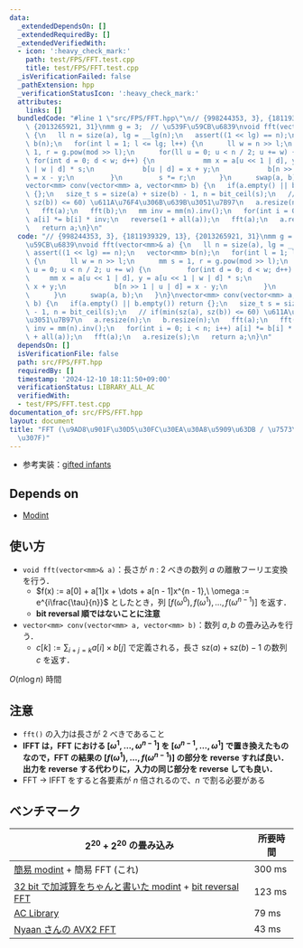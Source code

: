```yaml
---
data:
  _extendedDependsOn: []
  _extendedRequiredBy: []
  _extendedVerifiedWith:
  - icon: ':heavy_check_mark:'
    path: test/FPS/FFT.test.cpp
    title: test/FPS/FFT.test.cpp
  _isVerificationFailed: false
  _pathExtension: hpp
  _verificationStatusIcon: ':heavy_check_mark:'
  attributes:
    links: []
  bundledCode: "#line 1 \"src/FPS/FFT.hpp\"\n// {998244353, 3}, {1811939329, 13},\
    \ {2013265921, 31}\nmm g = 3;  // \u539F\u59CB\u6839\nvoid fft(vector<mm>& a)\
    \ {\n   ll n = size(a), lg = __lg(n);\n   assert((1 << lg) == n);\n   vector<mm>\
    \ b(n);\n   for(int l = 1; l <= lg; l++) {\n      ll w = n >> l;\n      mm s =\
    \ 1, r = g.pow(mod >> l);\n      for(ll u = 0; u < n / 2; u += w) {\n        \
    \ for(int d = 0; d < w; d++) {\n            mm x = a[u << 1 | d], y = a[u << 1\
    \ | w | d] * s;\n            b[u | d] = x + y;\n            b[n >> 1 | u | d]\
    \ = x - y;\n         }\n         s *= r;\n      }\n      swap(a, b);\n   }\n}\n\
    vector<mm> conv(vector<mm> a, vector<mm> b) {\n   if(a.empty() || b.empty()) return\
    \ {};\n   size_t s = size(a) + size(b) - 1, n = bit_ceil(s);\n   // if(min(sz(a),\
    \ sz(b)) <= 60) \u611A\u76F4\u306B\u639B\u3051\u7B97\n   a.resize(n);\n   b.resize(n);\n\
    \   fft(a);\n   fft(b);\n   mm inv = mm(n).inv();\n   for(int i = 0; i < n; i++)\
    \ a[i] *= b[i] * inv;\n   reverse(1 + all(a));\n   fft(a);\n   a.resize(s);\n\
    \   return a;\n}\n"
  code: "// {998244353, 3}, {1811939329, 13}, {2013265921, 31}\nmm g = 3;  // \u539F\
    \u59CB\u6839\nvoid fft(vector<mm>& a) {\n   ll n = size(a), lg = __lg(n);\n  \
    \ assert((1 << lg) == n);\n   vector<mm> b(n);\n   for(int l = 1; l <= lg; l++)\
    \ {\n      ll w = n >> l;\n      mm s = 1, r = g.pow(mod >> l);\n      for(ll\
    \ u = 0; u < n / 2; u += w) {\n         for(int d = 0; d < w; d++) {\n       \
    \     mm x = a[u << 1 | d], y = a[u << 1 | w | d] * s;\n            b[u | d] =\
    \ x + y;\n            b[n >> 1 | u | d] = x - y;\n         }\n         s *= r;\n\
    \      }\n      swap(a, b);\n   }\n}\nvector<mm> conv(vector<mm> a, vector<mm>\
    \ b) {\n   if(a.empty() || b.empty()) return {};\n   size_t s = size(a) + size(b)\
    \ - 1, n = bit_ceil(s);\n   // if(min(sz(a), sz(b)) <= 60) \u611A\u76F4\u306B\u639B\
    \u3051\u7B97\n   a.resize(n);\n   b.resize(n);\n   fft(a);\n   fft(b);\n   mm\
    \ inv = mm(n).inv();\n   for(int i = 0; i < n; i++) a[i] *= b[i] * inv;\n   reverse(1\
    \ + all(a));\n   fft(a);\n   a.resize(s);\n   return a;\n}\n"
  dependsOn: []
  isVerificationFile: false
  path: src/FPS/FFT.hpp
  requiredBy: []
  timestamp: '2024-12-10 18:11:50+09:00'
  verificationStatus: LIBRARY_ALL_AC
  verifiedWith:
  - test/FPS/FFT.test.cpp
documentation_of: src/FPS/FFT.hpp
layout: document
title: "FFT (\u9AD8\u901F\u30D5\u30FC\u30EA\u30A8\u5909\u63DB / \u7573\u307F\u8FBC\
  \u307F)"
---
```

- 参考実装：[gifted infants](https://yosupo.hatenablog.com/entry/2019/07/02/122433)

## Depends on

- [Modint](../modint/modint.hpp)

## 使い方

- `void fft(vector<mm>& a)`：長さが $n$ : $2$ べきの数列 $a$ の離散フーリエ変換を行う．
    - $f(x) := a[0] + a[1]x + \dots + a[n - 1]x^{n - 1},\ \omega := e^{i\frac{\tau}{n}}$ としたとき，列 $[f(\omega^0), f(\omega^1), \dots, f(\omega^{n-1})]$ を返す．
    - **bit reversal 順ではないことに注意**
- `vector<mm> conv(vector<mm> a, vector<mm> b)`：数列 $a, b$ の畳み込みを行う．
    - $c[k] := \sum_{i + j = k}a[i] \times b[j]$ で定義される，長さ $\text{sz}(a) + \text{sz}(b) - 1$ の数列 $c$ を返す．

$O(n \log n)$ 時間

## 注意

- `fft()` の入力は長さが 2 べきであること
- **IFFT は，FFT における $[\omega^1, \dots, \omega^{n-1}]$ を $[\omega^{n-1}, \dots, \omega^{1}]$ で置き換えたものなので，FFT の結果の $[f(\omega^1), \dots, f(\omega^{n-1})]$ の部分を reverse すれば良い．出力を reverse する代わりに，入力の同じ部分を reverse しても良い．**
- FFT → IFFT をすると各要素が $n$ 倍されるので、$n$ で割る必要がある

## ベンチマーク

| $2^{20} + 2^{20}$ の畳み込み | 所要時間 |
| --- | --- |
| [簡易 modint](../modint/modint.hpp) + 簡易 FFT (これ) | 300 ms |
| [32 bit で加減算をちゃんと書いた modint](../extra/modint_fast.hpp) + [bit reversal FFT](FFT_fast.hpp) | 123 ms |
| [AC Library](https://github.com/atcoder/ac-library/blob/d8ca7f26686f6c78d15d13ca438ea866526e87fb/atcoder/convolution.hpp) | 79 ms |
| [Nyaan さんの AVX2 FFT](https://nyaannyaan.github.io/library/verify/verify-yosupo-ntt/yosupo-convolution-ntt-avx2.test.cpp) | 43 ms |

